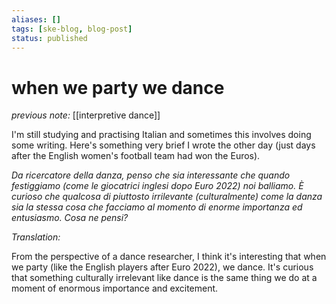 ```yaml
---
aliases: []
tags: [ske-blog, blog-post]
status: published
---
```


# when we party we dance

_previous note:_ [[interpretive dance]]

I'm still studying and practising Italian and sometimes this involves doing some writing. Here's something very brief I wrote the other day (just days after the English women's football team had won the Euros). 

_Da ricercatore della danza, penso che sia interessante che quando festiggiamo (come le giocatrici inglesi dopo Euro 2022) noi balliamo. È curioso che qualcosa di piuttosto irrilevante (culturalmente) come la danza sia la stessa cosa che facciamo al momento di enorme importanza ed entusiasmo. Cosa ne pensi?_

_Translation:_

From the perspective of a dance researcher, I think it's interesting that when we party (like the English players after Euro 2022), we dance. It's curious that something culturally irrelevant like dance is the same thing we do at a moment of enormous importance and excitement.